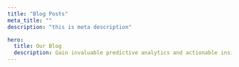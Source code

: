 ```yaml
---
title: "Blog Posts"
meta_title: ""
description: "this is meta description"

hero:
  title: Our Blog
  description: Gain invaluable predictive analytics and actionable insights, empowering your team to make data-driven decisions and close.
---
```

